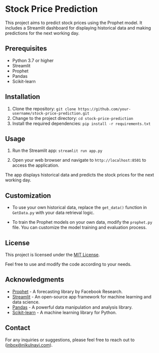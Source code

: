 # Stock Price Prediction

This project aims to predict stock prices using the Prophet model. It includes a Streamlit dashboard for displaying historical data and making predictions for the next working day.

## Prerequisites

- Python 3.7 or higher
- Streamlit
- Prophet
- Pandas
- Scikit-learn

## Installation

1. Clone the repository:
`git clone https://github.com/your-username/stock-price-prediction.git`
2. Change to the project directory:
`cd stock-price-prediction`
3. Install the required dependencies:
`pip install -r requirements.txt`
## Usage

1. Run the Streamlit app:
`streamlit run app.py`

2. Open your web browser and navigate to `http://localhost:8501` to access the application.

The app displays historical data and predicts the stock prices for the next working day.

## Customization

- To use your own historical data, replace the `get_data()` function in `GetData.py` with your data retrieval logic.

- To train the Prophet models on your own data, modify the `prophet.py` file. You can customize the model training and evaluation process.

## License

This project is licensed under the [MIT License](LICENSE).

Feel free to use and modify the code according to your needs.

## Acknowledgments

- [Prophet](https://facebook.github.io/prophet/) - A forecasting library by Facebook Research.
- [Streamlit](https://www.streamlit.io/) - An open-source app framework for machine learning and data science.
- [Pandas](https://pandas.pydata.org/) - A powerful data manipulation and analysis library.
- [Scikit-learn](https://scikit-learn.org/) - A machine learning library for Python.

## Contact

For any inquiries or suggestions, please feel free to reach out to (inbox@nikulnayi.com).


